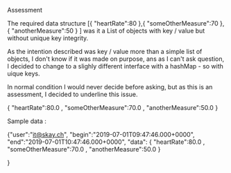 Assessment

The required data structure 
[{
"heartRate":80
},{
"someOtherMeasure":70
},{
"anotherMeasure":50
}
]
was it a List of objects with key / value but without unique key integrity.

As the intention described was key / value more than a simple list of objects,
I don't know if it was made on purpose, ans as I can't ask question, 
I decided to change to a slighly different interface with a hashMap - so with uique keys.

In normal condition I would never decide before asking, but as this is an assessment, 
I decided to underline this issue.


{
"heartRate":80.0
,
"someOtherMeasure":70.0
,
"anotherMeasure":50.0
}


Sample data :

{"user":"it@skay.ch",
"begin":"2019-07-01T09:47:46.000+0000",
"end":"2019-07-01T10:47:46.000+0000",
"data":	{
"heartRate":80.0
,
"someOtherMeasure":70.0
,
"anotherMeasure":50.0
}

}

